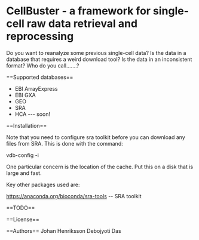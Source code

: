 CellBuster - a framework for single-cell raw data retrieval and reprocessing
============================================================================

Do you want to reanalyze some previous single-cell data? Is the data in a database
that requires a weird download tool? Is the data in an inconsistent format? Who do you call.......?

==Supported databases==

* EBI ArrayExpress
* EBI GXA
* GEO
* SRA
* HCA  --- soon!

==Installation==

Note that you need to configure sra toolkit before you can download any files from SRA.
This is done with the command:

vdb-config -i

One particular concern is the location of the cache. Put this on a disk that is large and fast.


Key other packages used are:

https://anaconda.org/bioconda/sra-tools -- SRA toolkit

==TODO==




==License==




==Authors==
Johan Henriksson
Debojyoti Das


